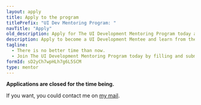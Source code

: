 ```yaml
---
layout: apply
title: Apply to the program
titlePrefix: "UI Dev Mentoring Program: "
navTitle: "Apply"
old_description: Apply for The UI Development Mentoring Program today and become a better UI developer.
description: Apply to become a UI Development Mentee and learn from the experience and knowledge in a personalized mentorship program. Join the program today!
tagline:
  - There is no better time than now.
  - Join The UI Development Mentoring Program today by filling and submitting the form below.
formId: sD2yCh7wpHLh7g6L5SCM
type: mentor
---
```


**Applications are closed for the time being.**

If you want, you could contact me on [my mail](mailto:me@silvestar.codes).

